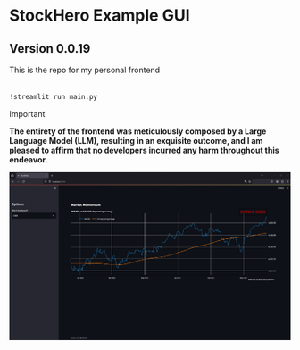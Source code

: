 # StockHero Example GUI
## Version 0.0.19
This is the repo for my personal frontend

```python

!streamlit run main.py

```

> [!IMPORTANT]
> **The entirety of the frontend was meticulously composed by a Large Language Model (LLM), resulting in an exquisite outcome, and I am pleased to affirm that no developers incurred any harm throughout this endeavor.**

![alt text](https://github.com/RobWen/StockHero_GUI/blob/main/example.png)
